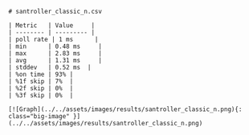 
    # santroller_classic_n.csv

    | Metric   | Value     |
    | -------- | --------- |
    | poll rate | 1 ms      |
    | min      | 0.48 ms     |
    | max      | 2.83 ms     |
    | avg      | 1.31 ms     |
    | stddev   | 0.52 ms  |
    | %on time | 93% |
    | %1f skip | 7%  |
    | %2f skip | 0%  |
    | %3f skip | 0%  |

    [![Graph](../../assets/images/results/santroller_classic_n.png){: class="big-image" }](../../assets/images/results/santroller_classic_n.png)

    